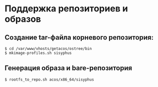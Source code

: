 # Поддержка репозиториев и образов

## Создание tar-файла корневого репозитория:

```
$ cd /var/www/vhosts/getacos/ostree/bin
$ mkimage-profiles.sh sisyphus 
```

## Генерация образа и bare-репозитория

```
$ rootfs_to_repo.sh acos/x86_64/sisyphus
```

